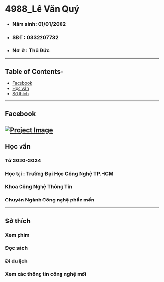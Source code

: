 # 4988_Lê Văn Quý

- ### Năm sinh: 01/01/2002

- ### SĐT : 0332207732
- ### Nơi ở : Thủ Đức

---
## Table of Contents-

- [Facebook](#Facebook)
- [Học vấn](#Họcvấn)
- [Sở thích](#sởthich)
---
## Facebook
[![Project Image](https://banghieuminhkhang.com/upload/Thu-vien/logo-facebook-vector-11.jpg)](https://www.facebook.com/lequy3322/)
---
## Học vấn
### Từ 2020-2024
### Học tại : Trường Đại Học Công Nghệ TP.HCM
### Khoa Công Nghệ Thông Tin
### Chuyên Ngành Công nghệ phần mền

---
## Sở thích
### Xem phim
### Đọc sách
### Đi du lịch
### Xem các thông tin công nghệ mới
